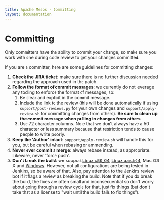 ```yaml
---
title: Apache Mesos - Committing
layout: documentation
---
```


# Committing

Only committers have the ability to commit your change, so make sure you
work with one during code review to get your changes committed.

If you are a committer, here are some guidelines for committing changes:

1. **Check the JIRA ticket**: make sure there is no further discussion
   needed regarding the approach used in the patch.
2. **Follow the format of commit messages**: we currently do not leverage
   any tooling to enforce the format of messages, so:
    1. Be clear and explicit in the commit message.
    2. Include the link to the review (this will be done automatically if
       using `support/post-reviews.py` for your own changes and
       `support/apply-review.sh` for committing changes from others).
       **Be sure to clean up the commit message when pulling in changes
       from others.**
    3. Use 72 character columns. Note that we don't always have a 50
       character or less summary because that restriction tends to cause
       people to write poorly.
3. **Keep the 'Author' intact**: `support/apply-review.sh` will handle
   this for you, but be careful when rebasing or ammending.
4. **Never ever commit a merge**: always rebase instead, as appropriate.
   Likewise, never 'force push'.
5. **Don't break the build**: we support [Linux x86_64](https://ci-builds.apache.org/job/Mesos/job/Mesos-Buildbot/),
   [Linux aarch64](https://ci-builds.apache.org/job/Mesos/job/Mesos-Buildbot-ARM/),
   Mac OS X and [Windows](https://ci-builds.apache.org/job/Mesos/job/Mesos-Buildbot-Windows/). However,
   not all configurations are being tested in Jenkins, so be aware of that.
   Also, pay attention to the Jenkins review bot if it flags a review as
   breaking the build. Note that if you do break the build, the fixes are
   often small and inconsequential so don't worry about going through a
   review cycle for that, just fix things (but don't take that as a license
   to "wait until the build fails to fix things").
